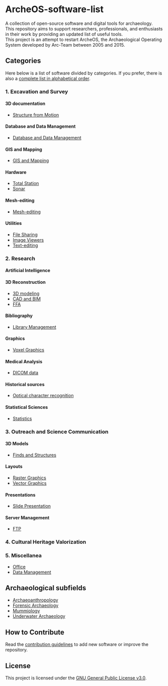 # ArcheOS-software-list

A collection of open-source software and digital tools for archaeology.  
This repository aims to support researchers, professionals, and enthusiasts in their work by providing an updated list of useful tools.  
This project is an attempt to restart ArcheOS, the Archaeological Operating System developed by Arc-Team between 2005 and 2015.

## Categories

Here below is a list of software divided by categories. If you prefer, there is also a [complete list in alphabetical order](software/list.md).

### 1. Excavation and Survey

#### 3D documentation

- [Structure from Motion](software/sfm.md)

#### Database and Data Management

- [Database and Data Management](software/dbms.md)

#### GIS and Mapping

- [GIS and Mapping](/software/gis.md)

#### Hardware

- [Total Station](software/total_station.md)
- [Sonar](software/sonar.md)

#### Mesh-editing

- [Mesh-editing](software/mesh-editing.md)

#### Utilities

- [File Sharing](software/utilities.md)
- [Image Viewers](software/utilities.md)
- [Text-editing](software/utilities.md)

### 2. Research

#### Artificial Intelligence

#### 3D Reconstruction

- [3D modeling](software/3d_modeling.md)
- [CAD and BIM](software/cad_bim.md)
- [FFA](software/ffa.md)

#### Bibliography

- [Library Management](software/library.md)

#### Graphics

- [Voxel Graphics](software/voxel.md)

#### Medical Analysis

- [DICOM data](software/dicom.md)

#### Historical sources

- [Optical character recognition](software/ocr.md)

#### Statistical Sciences

- [Statistics](software/statistics.md)

### 3. Outreach and Science Communication

#### 3D Models

- [Finds and Structures](software/outreach_3d_models.md)

#### Layouts

- [Raster Graphics](software/raster.md)
- [Vector Graphics](software/vector.md)

#### Presentations

- [Slide Presentation](software/presentation.md)

#### Server Management

- [FTP](software/ftp.md)

### 4. Cultural Heritage Valorization

### 5. Miscellanea

- [Office](software/office.md)
- [Data Management](software/data_management.md)

## Archaeological subfields

- [Archaeoanthropology](subfields/archaeoanthropology.md)
- [Forensic Archaeology](subfields/forensic_archaeology.md)
- [Mummiology](subfields/mummiology.md)
- [Underwater Archaeology](subfields/underwater_archaeology.md)

## How to Contribute

Read the [contribution guidelines](CONTRIBUTING.md) to add new software or improve the repository.

## License

This project is licensed under the [GNU General Public License v3.0](LICENSE).
